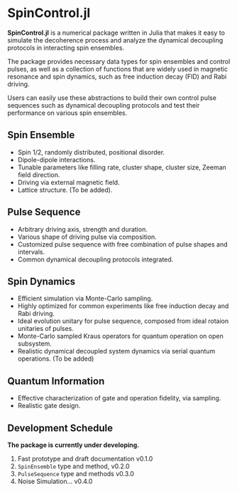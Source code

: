 # SpinControl.jl

**SpinControl.jl** is a numerical package written in Julia that makes it easy to simulate the decoherence process and analyze the dynamical decoupling protocols in interacting spin ensembles.

The package provides necessary data types for spin ensembles and control pulses, as well as a collection of functions that are widely used in magnetic resonance and spin dynamics, such as free induction decay (FID) and Rabi driving.

Users can easily use these abstractions to build their own control pulse sequences such as dynamical decoupling protocols and test their performance on various spin ensembles.

## Spin Ensemble

- Spin 1/2, randomly distributed, positional disorder.
- Dipole-dipole interactions.
- Tunable parameters like filling rate, cluster shape, cluster size, Zeeman field direction.  
- Driving via external magnetic field.
- Lattice structure. (To be added).

## Pulse Sequence

- Arbitrary driving axis, strength and duration.
- Various shape of driving pulse via composition.
- Customized pulse sequence with free combination of pulse shapes and intervals.
- Common dynamical decoupling protocols integrated.

## Spin Dynamics

- Efficient simulation via Monte-Carlo sampling.
- Highly optimized for common experiments like free induction decay and Rabi driving.
- Ideal evolution unitary for pulse sequence, composed from ideal rotaion unitaries of pulses.
- Monte-Carlo sampled Kraus operators for quantum operation on open subsystem.
- Realistic dynamical decoupled system dynamics via serial quantum operations. (To be added)

## Quantum Information

- Effective characterization of gate and operation fidelity, via sampling.
- Realistic gate design.

## Development Schedule

**The package is currently under developing.**

1. Fast prototype and draft documentation v0.1.0
2. `SpinEnsemble` type and method, v0.2.0
3. `PulseSequence` type and methods v0.3.0
4. Noise Simulation... v0.4.0
